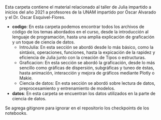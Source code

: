 Esta carpeta contiene el material relacionado al taller de Julia impartido a inicios del año 2021 a profesores de la UNAM impartido por Óscar Alvarado y el Dr. Oscar Esquivel-Flores.

- **codigo**: En esta carpeta podemos encontrar todos los archivos de código de los temas abordados en el curso, desde la introducción al lenguaje de programación, hasta una amplia explicación de graficación y un toque de ciencia de datos.
  - IntroJulia: En esta sección se abordó desde lo más básico, como la sintáxis, operaciones, funciones, hasta la expicación de la rapidez y eficiencia de Julia junto con la creación de Tipos o estructuras.
  - Graficacion: En esta sección se abordó la graficación, desde lo más sencillo como gráficas de dispersión, subgráficas y tuneo de éstas, hasta animación, interacción y mejora de gráficos mediante Plotly o Makie.
  - Ciencia de datos: En esta sección se abordó sobre lectura de datos, preprocesamiento y entrenamiento de modelos.
- **datos**: En esta carpeta se encuentran los datos utilizados en la parte de ciencia de datos.

Se agrega gitignore para ignorar en el repositorio los checkpoints de los notebooks. 
